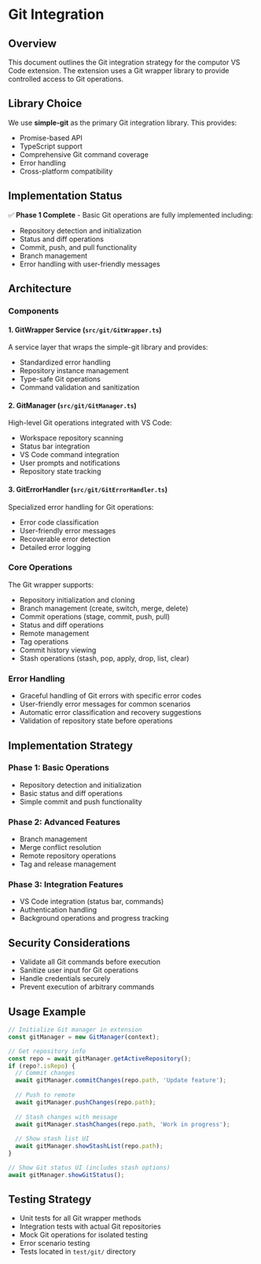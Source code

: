 # Git Integration

## Overview
This document outlines the Git integration strategy for the computor VS Code extension. The extension uses a Git wrapper library to provide controlled access to Git operations.

## Library Choice
We use **simple-git** as the primary Git integration library. This provides:
- Promise-based API
- TypeScript support
- Comprehensive Git command coverage
- Error handling
- Cross-platform compatibility

## Implementation Status
✅ **Phase 1 Complete** - Basic Git operations are fully implemented including:
- Repository detection and initialization
- Status and diff operations
- Commit, push, and pull functionality
- Branch management
- Error handling with user-friendly messages

## Architecture

### Components

#### 1. GitWrapper Service (`src/git/GitWrapper.ts`)
A service layer that wraps the simple-git library and provides:
- Standardized error handling
- Repository instance management
- Type-safe Git operations
- Command validation and sanitization

#### 2. GitManager (`src/git/GitManager.ts`)
High-level Git operations integrated with VS Code:
- Workspace repository scanning
- Status bar integration
- VS Code command integration
- User prompts and notifications
- Repository state tracking

#### 3. GitErrorHandler (`src/git/GitErrorHandler.ts`)
Specialized error handling for Git operations:
- Error code classification
- User-friendly error messages
- Recoverable error detection
- Detailed error logging

### Core Operations
The Git wrapper supports:
- Repository initialization and cloning
- Branch management (create, switch, merge, delete)
- Commit operations (stage, commit, push, pull)
- Status and diff operations
- Remote management
- Tag operations
- Commit history viewing
- Stash operations (stash, pop, apply, drop, list, clear)

### Error Handling
- Graceful handling of Git errors with specific error codes
- User-friendly error messages for common scenarios
- Automatic error classification and recovery suggestions
- Validation of repository state before operations

## Implementation Strategy

### Phase 1: Basic Operations
- Repository detection and initialization
- Basic status and diff operations
- Simple commit and push functionality

### Phase 2: Advanced Features
- Branch management
- Merge conflict resolution
- Remote repository operations
- Tag and release management

### Phase 3: Integration Features
- VS Code integration (status bar, commands)
- Authentication handling
- Background operations and progress tracking

## Security Considerations
- Validate all Git commands before execution
- Sanitize user input for Git operations
- Handle credentials securely
- Prevent execution of arbitrary commands

## Usage Example

```typescript
// Initialize Git manager in extension
const gitManager = new GitManager(context);

// Get repository info
const repo = await gitManager.getActiveRepository();
if (repo?.isRepo) {
  // Commit changes
  await gitManager.commitChanges(repo.path, 'Update feature');
  
  // Push to remote
  await gitManager.pushChanges(repo.path);
  
  // Stash changes with message
  await gitManager.stashChanges(repo.path, 'Work in progress');
  
  // Show stash list UI
  await gitManager.showStashList(repo.path);
}

// Show Git status UI (includes stash options)
await gitManager.showGitStatus();
```

## Testing Strategy
- Unit tests for all Git wrapper methods
- Integration tests with actual Git repositories  
- Mock Git operations for isolated testing
- Error scenario testing
- Tests located in `test/git/` directory